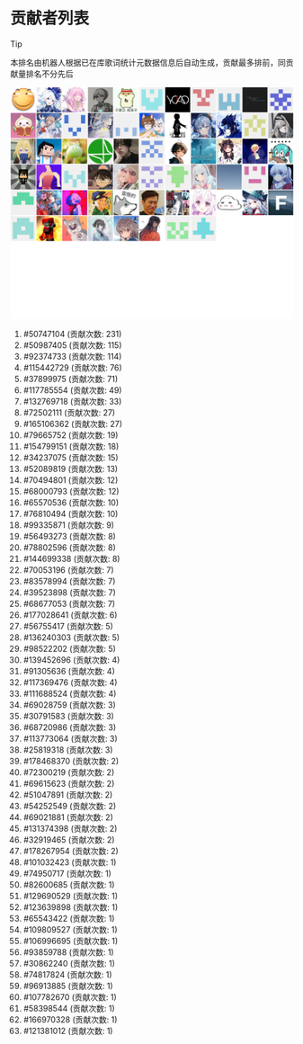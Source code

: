 # 贡献者列表

> [!TIP]
> 本排名由机器人根据已在库歌词统计元数据信息后自动生成，贡献最多排前，同贡献量排名不分先后

![贡献者头像画廊](./CONTRIBUTORS.svg)

1. #50747104 (贡献次数: 231)
2. #50987405 (贡献次数: 115)
3. #92374733 (贡献次数: 114)
4. #115442729 (贡献次数: 76)
5. #37899975 (贡献次数: 71)
6. #117785554 (贡献次数: 49)
7. #132769718 (贡献次数: 33)
8. #72502111 (贡献次数: 27)
9. #165106362 (贡献次数: 27)
10. #79665752 (贡献次数: 19)
11. #154799151 (贡献次数: 18)
12. #34237075 (贡献次数: 15)
13. #52089819 (贡献次数: 13)
14. #70494801 (贡献次数: 12)
15. #68000793 (贡献次数: 12)
16. #65570536 (贡献次数: 10)
17. #76810494 (贡献次数: 10)
18. #99335871 (贡献次数: 9)
19. #56493273 (贡献次数: 8)
20. #78802596 (贡献次数: 8)
21. #144699338 (贡献次数: 8)
22. #70053196 (贡献次数: 7)
23. #83578994 (贡献次数: 7)
24. #39523898 (贡献次数: 7)
25. #68677053 (贡献次数: 7)
26. #177028641 (贡献次数: 6)
27. #56755417 (贡献次数: 5)
28. #136240303 (贡献次数: 5)
29. #98522202 (贡献次数: 5)
30. #139452696 (贡献次数: 4)
31. #91305636 (贡献次数: 4)
32. #117369476 (贡献次数: 4)
33. #111688524 (贡献次数: 4)
34. #69028759 (贡献次数: 3)
35. #30791583 (贡献次数: 3)
36. #68720986 (贡献次数: 3)
37. #113773064 (贡献次数: 3)
38. #25819318 (贡献次数: 3)
39. #178468370 (贡献次数: 2)
40. #72300219 (贡献次数: 2)
41. #69615623 (贡献次数: 2)
42. #51047891 (贡献次数: 2)
43. #54252549 (贡献次数: 2)
44. #69021881 (贡献次数: 2)
45. #131374398 (贡献次数: 2)
46. #32919465 (贡献次数: 2)
47. #178267954 (贡献次数: 2)
48. #101032423 (贡献次数: 1)
49. #74950717 (贡献次数: 1)
50. #82600685 (贡献次数: 1)
51. #129690529 (贡献次数: 1)
52. #123639898 (贡献次数: 1)
53. #65543422 (贡献次数: 1)
54. #109809527 (贡献次数: 1)
55. #106996695 (贡献次数: 1)
56. #93859788 (贡献次数: 1)
57. #30862240 (贡献次数: 1)
58. #74817824 (贡献次数: 1)
59. #96913885 (贡献次数: 1)
60. #107782670 (贡献次数: 1)
61. #58398544 (贡献次数: 1)
62. #166970328 (贡献次数: 1)
63. #121381012 (贡献次数: 1)
